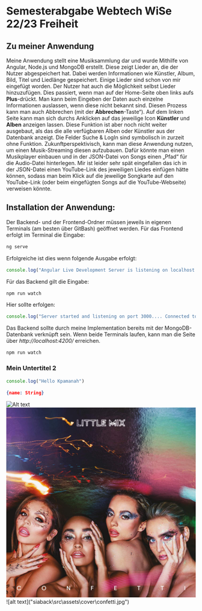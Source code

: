 # Semesterabgabe Webtech WiSe 22/23 Freiheit
## Zu meiner Anwendung

Meine Anwendung stellt eine Musiksammlung dar und wurde Mithilfe von Angular, Node.js und MongoDB erstellt. Diese zeigt Lieder an, die der Nutzer abgespeichert hat. Dabei werden Informationen wie Künstler, Album, Bild, Titel und Liedlänge gespeichert. Einige Lieder sind schon von mir eingefügt worden. Der Nutzer hat auch die Möglichkeit selbst Lieder hinzuzufügen. Dies passiert, wenn man auf der Home-Seite oben links aufs **Plus**-drückt. Man kann beim Eingeben der Daten auch einzelne Informationen auslassen, wenn diese nicht bekannt sind. Diesen Prozess kann man auch Abbrechen (mit der **Abbrechen**-Taste“). Auf dem linken Seite kann man sich durchs Anklicken auf das jeweilige Icon **Künstler** und **Alben** anzeigen lassen. Diese Funktion ist aber noch nicht weiter ausgebaut, als das die alle verfügbaren Alben oder Künstler aus der Datenbank anzeigt. Die Felder Suche & LogIn sind symbolisch in zurzeit ohne Funktion. Zukunftperspektivisch, kann man diese Anwendung nutzen, um einen Musik-Streaming diesen aufzubauen. Dafür könnte man einen Musikplayer einbauen und in der JSON-Datei von Songs einen „Pfad“ für die Audio-Datei hinterlegen. Mir ist leider sehr spät eingefallen das ich in der JSON-Datei einen YouTube-Link des jeweiligen Liedes einfügen hätte können, sodass man beim Klick auf die jeweilige Songkarte auf den YouTube-Link (oder beim eingefügten Songs auf die YouTube-Webseite) verweisen könnte.

## Installation der Anwendung:
Der Backend- und der Frontend-Ordner müssen jeweils in eigenen Terminals (am besten über GitBash) geöffnet werden. 
Für das Frontend erfolgt im Terminal die Eingabe: 
```cmd
ng serve
```

Erfolgreiche ist dies wenn folgende Ausgabe erfolgt:
```ts
console.log("Angular Live Development Server is listening on localhost:4200, open your browser on http://localhost:4200/ √ Compiled successfully.")
```

Für das Backend gilt die Eingabe:
```cmd
npm run watch
```
Hier sollte erfolgen:
```ts
console.log("Server started and listening on port 3000.... Connected to DB")
```

Das Backend sollte durch meine Implementation bereits mit der MongoDB-Datenbank verknüpft sein.
Wenn beide Terminals laufen, kann man die Seite über *http://localhost:4200/* erreichen.





```cmd
npm run watch
```
 ### Mein Untertitel 2
```ts
console.log("Hello Kpamanah")
```

```json
{name: String}
```
<img src="../siaback/src/assets/cover/confetti.jpg" alt="Alt text" title="Optional title">
<img src="siaback/src/assets/cover/confetti.jpg" alt="Alt text" title="Optional title">
![alt text]("siaback\src\assets\cover\confetti.jpg")


